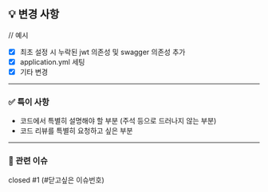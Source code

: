 ## 💡 변경 사항

// 예시

- [x] 최초 설정 시 누락된 jwt 의존성 및 swagger 의존성 추가
- [x] application.yml 세팅
- [x] 기타 변경

---

### ✅ 특이 사항

- 코드에서 특별히 설명해야 할 부분 (주석 등으로 드러나지 않는 부분)
- 코드 리뷰를 특별히 요청하고 싶은 부분

---

### 🔗 관련 이슈

closed #1 (#닫고싶은 이슈번호)
